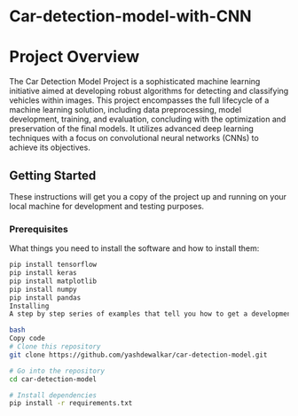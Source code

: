 # Car-detection-model-with-CNN
# Project Overview
The Car Detection Model Project is a sophisticated machine learning initiative aimed at developing robust algorithms for detecting and classifying vehicles within images. This project encompasses the full lifecycle of a machine learning solution, including data preprocessing, model development, training, and evaluation, concluding with the optimization and preservation of the final models. It utilizes advanced deep learning techniques with a focus on convolutional neural networks (CNNs) to achieve its objectives.

## Getting Started

These instructions will get you a copy of the project up and running on your local machine for development and testing purposes.

### Prerequisites

What things you need to install the software and how to install them:

```bash
pip install tensorflow
pip install keras
pip install matplotlib
pip install numpy
pip install pandas
Installing
A step by step series of examples that tell you how to get a development env running:

bash
Copy code
# Clone this repository
git clone https://github.com/yashdewalkar/car-detection-model.git

# Go into the repository
cd car-detection-model

# Install dependencies
pip install -r requirements.txt







